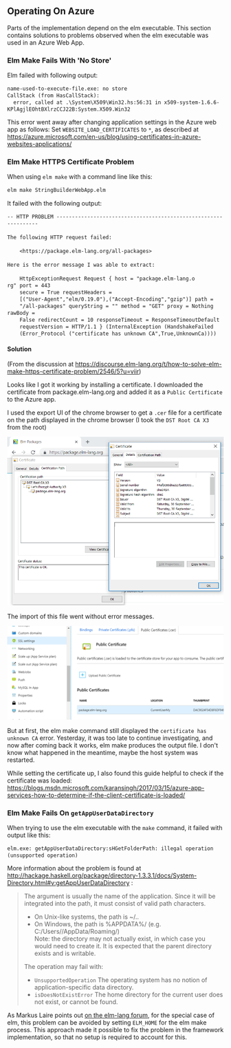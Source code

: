 ## Operating On Azure

Parts of the implementation depend on the elm executable. This section contains solutions to problems observed when the elm executable was used in an Azure Web App.

### Elm Make Fails With 'No Store'

Elm failed with following output:
```standardoutput
name-used-to-execute-file.exe: no store
CallStack (from HasCallStack):
  error, called at .\System\X509\Win32.hs:56:31 in x509-system-1.6.6-KPlAgjlEOhtBXlrzCCJ22B:System.X509.Win32
```

This error went away after changing application settings in the Azure web app as follows:
Set `WEBSITE_LOAD_CERTIFICATES` to `*`, as described at https://azure.microsoft.com/en-us/blog/using-certificates-in-azure-websites-applications/

### Elm Make HTTPS Certificate Problem

When using `elm make` with a command line like this:
```cmd
elm make StringBuilderWebApp.elm
```

It failed with the following output:
```
-- HTTP PROBLEM ----------------------------------------------------------------

The following HTTP request failed:

    <https://package.elm-lang.org/all-packages>

Here is the error message I was able to extract:

    HttpExceptionRequest Request { host = "package.elm-lang.o
rg" port = 443
    secure = True requestHeaders =
    [("User-Agent","elm/0.19.0"),("Accept-Encoding","gzip")] path =
    "/all-packages" queryString = "" method = "GET" proxy = Nothing rawBody =
    False redirectCount = 10 responseTimeout = ResponseTimeoutDefault
    requestVersion = HTTP/1.1 } (InternalException (HandshakeFailed
    (Error_Protocol ("certificate has unknown CA",True,UnknownCa))))
```

#### Solution

(From the discussion at https://discourse.elm-lang.org/t/how-to-solve-elm-make-https-certificate-problem/2546/5?u=viir)

Looks like I got it working by installing a certificate.
I downloaded the certificate from package.elm-lang.org and added it as a `Public Certificate` to the Azure app.

I used the export UI of the chrome browser to get a `.cer` file for a certificate on the path displayed in the chrome browser (I took the `DST Root CA X3` from the root)

![Screenshot Of Interface To Download Certificate For Elm Make](./image/2018-11-17.get-certificate-for-elm-make.png) 

The import of this file went without error messages.

![Screenshot Of Interface To Install Certificate For Elm Make In Azure App](./image/2018-11-17.install-certificate-for-elm-make-in-azure-app.png)

But at first, the elm make command still displayed the `certificate has unknown CA` error.
Yesterday, it was too late to continue investigating, and now after coming back it works, elm make produces the output file. I don't know what happened in the meantime, maybe the host system was restarted.

While setting the certificate up, I also found this guide helpful to check if the certificate was loaded: https://blogs.msdn.microsoft.com/karansingh/2017/03/15/azure-app-services-how-to-determine-if-the-client-certificate-is-loaded/

### Elm Make Fails On `getAppUserDataDirectory`

When trying to use the elm executable with the `make` command, it failed with output like this:
```standard-output
elm.exe: getAppUserDataDirectory:sHGetFolderPath: illegal operation (unsupported operation)
```

More information about the problem is found at http://hackage.haskell.org/package/directory-1.3.3.1/docs/System-Directory.html#v:getAppUserDataDirectory :

> The argument is usually the name of the application. Since it will be integrated into the path, it must consist of valid path characters.  
>  
> + On Unix-like systems, the path is ~/.<app>.  
> + On Windows, the path is %APPDATA%/<app> (e.g. C:/Users/<user>/AppData/Roaming/<app>)  
> Note: the directory may not actually exist, in which case you would need to create it. It is expected that the parent directory exists and is writable.  
>  
> The operation may fail with:  
>  
> + `UnsupportedOperation` The operating system has no notion of application-specific data directory.  
> + `isDoesNotExistError` The home directory for the current user does not exist, or cannot be found.

As Markus Laire points out [on the elm-lang forum](https://discourse.elm-lang.org/t/how-to-get-around-elm-make-error-on-getappuserdatadirectory/2551/2?u=viir), for the special case of elm, this problem can be avoided by setting `ELM_HOME` for the elm make process. This approach made it possible to fix the problem in the framework implementation, so that no setup is required to account for this.

